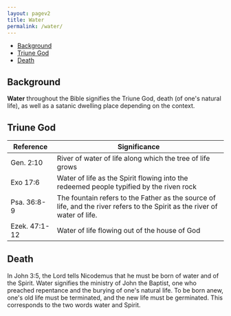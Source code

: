 ```yaml
---
layout: pagev2
title: Water
permalink: /water/
---
```

- [Background](#background)
- [Triune God](#triune-god)
- [Death](#death)

## Background

**Water** throughout the Bible signifies the Triune God, death (of one's natural life), as well as a satanic dwelling place depending on the context.

## Triune God

| Reference | Significance |
| --- | --- |
| Gen. 2:10 | River of water of life along which the tree of life grows |
| Exo 17:6 | Water of life as the Spirit flowing into the redeemed people typified by the riven rock |
| Psa. 36:8-9 | The fountain refers to the Father as the source of life, and the river refers to the Spirit as the river of water of life. |
| Ezek. 47:1-12 | Water of life flowing out of the house of God |

## Death

In John 3:5, the Lord tells Nicodemus that he must be born of water and of the Spirit. Water signifies the ministry of John the Baptist, one who preached repentance and the burying of one's natural life. To be born anew, one's old life must be terminated, and the new life must be germinated. This corresponds to the two words water and Spirit.
